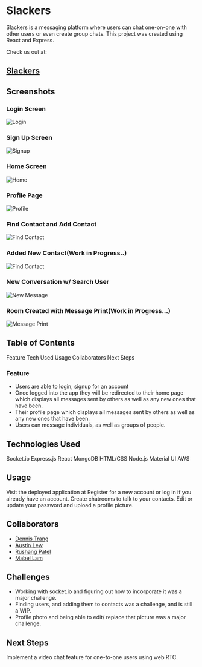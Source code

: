 
# Slackers

Slackers is a messaging platform where users can chat one-on-one with other users or even create group chats.
This project was created using React and Express.

Check us out at:

## [Slackers](https://slackers-app-bf7c32b0fdb2.herokuapp.com/)


## Screenshots

### Login Screen
![Login](/src/assests/images/login.png)

### Sign Up Screen
![Signup](/src/assests/images/signup.png)

### Home Screen
![Home](/src/assests/images/home.png)

### Profile Page
![Profile](/src/assests/images/profile.png)

### Find Contact and Add Contact
![Find Contact](/src/assests/images/addNewContact.png)

### Added New Contact(Work in Progress..)
![Find Contact](/src/assests/images/addedContact.png)

### New Conversation w/ Search User
![New Message](/src/assests/images/newMessageModal.png)

### Room Created with Message Print(Work in Progress...)
![Message Print](/src/assests/images/newMessagePrint.png)




## Table of Contents
Feature
Tech Used
Usage
Collaborators
Next Steps


### Feature
* Users are able to login, signup for an account
* Once logged into the app they will be redirected to their home page which displays all messages sent by others as well as any new ones that have been.
* Their profile page which displays all messages sent by others as well as any new ones that have been.
* Users can message individuals, as well as groups of people.


## Technologies Used

Socket.io
Express.js
React
MongoDB
HTML/CSS
Node.js
Material UI
AWS


## Usage

Visit the deployed application at 
Register for a new account or log in if you already have an account.
Create chatrooms to talk to your contacts.
Edit or update your password and upload a profile picture.


## Collaborators

* [Dennis Trang](https://github.com/Asianous)
* [Austin Lew](https://github.com/austinlew)
* [Rushang Patel](https://github.com/rushang-patel)
* [Mabel Lam](https://github.com/mabelam)


## Challenges

* Working with socket.io and figuring out how to incorporate it was a major challenge.
* Finding users, and adding them to contacts was a challenge, and is still a WIP.
* Profile photo and being able to edit/ replace that picture was a major challenge.


## Next Steps

Implement a video chat feature for one-to-one users using web RTC.




